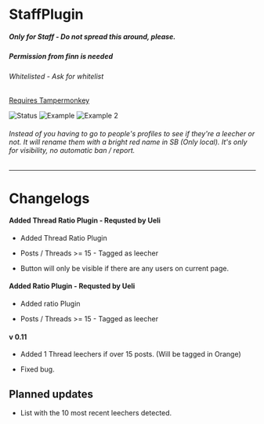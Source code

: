 # StaffPlugin
##### Only for Staff - Do not spread this around, please.
##### Permission from finn is needed
###### Whitelisted - Ask for whitelist

[Requires Tampermonkey](https://www.tampermonkey.net/)

![Status](https://i.imgur.com/xWVy10J.png)
![Example](https://i.imgur.com/Rog7JFM.png)
![Example 2](https://i.imgur.com/FemSFpd.png)

###### Instead of you having to go to people's profiles to see if they're a leecher or not. It will rename them with a bright red name in SB (Only local). It's only for visibility, no automatic ban / report.

***

# Changelogs

#### Added Thread Ratio Plugin - Requsted by Ueli

+ Added Thread Ratio Plugin

+ Posts / Threads >= 15 - Tagged as leecher

+ Button will only be visible if there are any users on current page.

#### Added Ratio Plugin - Requsted by Ueli

+ Added ratio Plugin

+ Posts / Threads >= 15 - Tagged as leecher

#### v 0.11

+ Added 1 Thread leechers if over 15 posts. (Will be tagged in Orange)

+ Fixed bug.

## Planned updates

+ List with the 10 most recent leechers detected.
